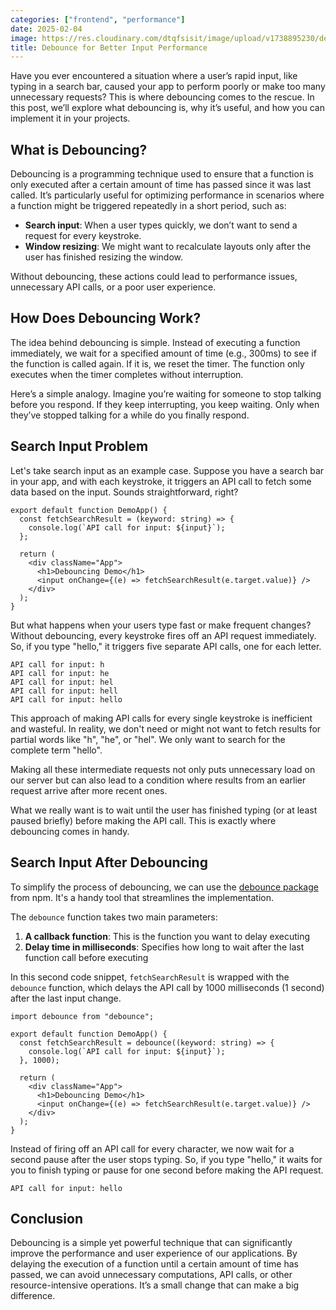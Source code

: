 ```yaml
---
categories: ["frontend", "performance"]
date: 2025-02-04
image: https://res.cloudinary.com/dtqfsisit/image/upload/v1738895230/debounce-for-better-input-performance_ikaw9h.png
title: Debounce for Better Input Performance
---
```


Have you ever encountered a situation where a user’s rapid input, like typing in a search bar, caused your app to perform poorly or make too many unnecessary requests? This is where debouncing comes to the rescue. In this post, we’ll explore what debouncing is, why it’s useful, and how you can implement it in your projects.

## What is Debouncing?

Debouncing is a programming technique used to ensure that a function is only executed after a certain amount of time has passed since it was last called. It’s particularly useful for optimizing performance in scenarios where a function might be triggered repeatedly in a short period, such as:

- **Search input**: When a user types quickly, we don’t want to send a request for every keystroke.
- **Window resizing**: We might want to recalculate layouts only after the user has finished resizing the window.

Without debouncing, these actions could lead to performance issues, unnecessary API calls, or a poor user experience.

## How Does Debouncing Work?

The idea behind debouncing is simple. Instead of executing a function immediately, we wait for a specified amount of time (e.g., 300ms) to see if the function is called again. If it is, we reset the timer. The function only executes when the timer completes without interruption.

Here’s a simple analogy. Imagine you’re waiting for someone to stop talking before you respond. If they keep interrupting, you keep waiting. Only when they’ve stopped talking for a while do you finally respond.

## Search Input Problem

Let's take search input as an example case. Suppose you have a search bar in your app, and with each keystroke, it triggers an API call to fetch some data based on the input. Sounds straightforward, right?

```tsx
export default function DemoApp() {
  const fetchSearchResult = (keyword: string) => {
    console.log(`API call for input: ${input}`);
  };

  return (
    <div className="App">
      <h1>Debouncing Demo</h1>
      <input onChange={(e) => fetchSearchResult(e.target.value)} />
    </div>
  );
}
```

But what happens when your users type fast or make frequent changes? Without debouncing, every keystroke fires off an API request immediately. So, if you type "hello," it triggers five separate API calls, one for each letter.

```console
API call for input: h
API call for input: he
API call for input: hel
API call for input: hell
API call for input: hello
```

This approach of making API calls for every single keystroke is inefficient and wasteful. In reality, we don't need or might not want to fetch results for partial words like "h", "he", or "hel". We only want to search for the complete term "hello".

Making all these intermediate requests not only puts unnecessary load on our server but can also lead to a condition where results from an earlier request arrive after more recent ones.

What we really want is to wait until the user has finished typing (or at least paused briefly) before making the API call. This is exactly where debouncing comes in handy.

## Search Input After Debouncing

To simplify the process of debouncing, we can use the [debounce package](https://npmjs.com/package/debounce) from npm. It's a handy tool that streamlines the implementation.

The `debounce` function takes two main parameters:

1. **A callback function**: This is the function you want to delay executing
2. **Delay time in milliseconds**: Specifies how long to wait after the last function call before executing

In this second code snippet, `fetchSearchResult` is wrapped with the `debounce` function, which delays the API call by 1000 milliseconds (1 second) after the last input change.

```tsx
import debounce from "debounce";

export default function DemoApp() {
  const fetchSearchResult = debounce((keyword: string) => {
    console.log(`API call for input: ${input}`);
  }, 1000);

  return (
    <div className="App">
      <h1>Debouncing Demo</h1>
      <input onChange={(e) => fetchSearchResult(e.target.value)} />
    </div>
  );
}
```

Instead of firing off an API call for every character, we now wait for a second pause after the user stops typing. So, if you type "hello," it waits for you to finish typing or pause for one second before making the API request.

```console
API call for input: hello
```

## Conclusion

Debouncing is a simple yet powerful technique that can significantly improve the performance and user experience of our applications. By delaying the execution of a function until a certain amount of time has passed, we can avoid unnecessary computations, API calls, or other resource-intensive operations. It’s a small change that can make a big difference.
